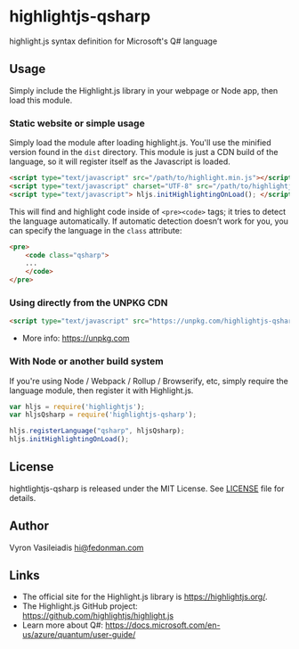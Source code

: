 # highlightjs-qsharp

highlight.js syntax definition for Microsoft's Q# language

## Usage

Simply include the Highlight.js library in your webpage or Node app, then load this module.

### Static website or simple usage

Simply load the module after loading highlight.js. You'll use the minified version found in the `dist` directory. This module is just a CDN build of the language, so it will register itself as the Javascript is loaded.

```html
<script type="text/javascript" src="/path/to/highlight.min.js"></script>
<script type="text/javascript" charset="UTF-8" src="/path/to/highlightjs-qsharp/dist/qsharp.min.js"></script>
<script type="text/javascript"> hljs.initHighlightingOnLoad(); </script>
```

This will find and highlight code inside of `<pre><code>` tags; it tries to detect the language automatically. If automatic detection doesn’t work for you, you can specify the language in the `class` attribute:

```html
<pre>
    <code class="qsharp">
    ...
    </code>
</pre>
```

### Using directly from the UNPKG CDN

```html
<script type="text/javascript" src="https://unpkg.com/highlightjs-qsharp/dist/qsharp.min.js"></script>
```

- More info: <https://unpkg.com>

### With Node or another build system

If you're using Node / Webpack / Rollup / Browserify, etc, simply require the language module, then register it with Highlight.js.

```javascript
var hljs = require('highlightjs');
var hljsQsharp = require('highlightjs-qsharp');

hljs.registerLanguage("qsharp", hljsQsharp);
hljs.initHighlightingOnLoad();
```

## License

hightlightjs-qsharp is released under the MIT License. See [LICENSE][1] file for details.

## Author

Vyron Vasileiadis <hi@fedonman.com>

## Links

- The official site for the Highlight.js library is <https://highlightjs.org/>.
- The Highlight.js GitHub project: <https://github.com/highlightjs/highlight.js>
- Learn more about Q#: <https://docs.microsoft.com/en-us/azure/quantum/user-guide/>

[1]: https://github.com/fedonman/highlightjs-qsharp/blob/master/LICENSE